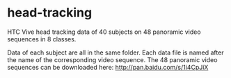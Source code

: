  # head-tracking
HTC Vive head tracking data of 40 subjects on 48 panoramic video sequences in 8 classes.

Data of each subject are all in the same folder. Each data file is named after the name of the corresponding video sequence.
The 48 panoramic video sequences can be downloaded here:
http://pan.baidu.com/s/1i4CpJiX
